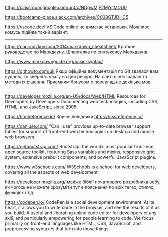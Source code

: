 https://classroom.google.com/u/0/c/NDgwMjE2MjY1MDU0

https://bootcamp-place.slack.com/archives/C038GTJDHC5

https://vscode.dev/
VS Code online не вимагає установки. Можливо комусь підійде такий варіант.

----------------------
https://paulradzkov.com/2014/markdown_cheatsheet/
Краткое руководство по Маркдауну. Шпаргалка по синтаксису Маркдауна.

https://www.markdownguide.org/basic-syntax/

https://githowto.com/uk
Якщо офіційна документація по Git здалася вам нудною, то зверніть увагу на цей ресурс.
На сайті є чіткі задачі та методи їх рішення. Приємним бонусом є переклад не декілька мов.

---------------------
https://developer.mozilla.org/en-US/docs/Web/HTML
Resources for Developers,by Developers
Documenting web technologies, including CSS, HTML, and JavaScript, since 2005.

https://htmlreference.io/
Зручні довідники
https://cssreference.io/



https://caniuse.com/
"Can I use" provides up-to-date browser support tables for support of front-end web technologies on desktop and mobile web browsers.

https://getbootstrap.com/
Bootstrap, the world’s most popular front-end open source toolkit, featuring Sass variables and mixins, responsive grid system, extensive prebuilt components, and powerful JavaScript plugins.

https://www.w3schools.com/
W3Schools is a school for web developers, covering all the aspects of web development:

https://developer.mozilla.org/
 майже біблії початкового розробника вебу, як чогось не можете зрозуміти тут є пояснення по всіх тегах, стилях, функціях і т.д.

https://codepen.io/
CodePen is a social development environment. At its heart, it allows you to write code in the browser, and see the results of it as you build. A useful and liberating online code editor for developers of any skill, and particularly empowering for people learning to code. We focus primarily on front-end languages like HTML, CSS, JavaScript, and preprocessing syntaxes that turn into those things.

